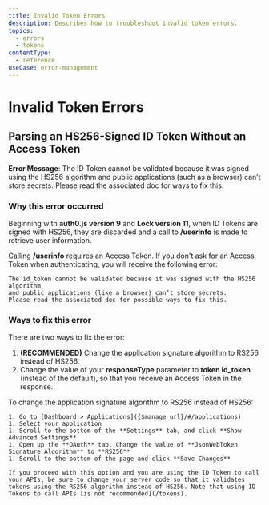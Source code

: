 ```yaml
---
title: Invalid Token Errors
description: Describes how to troubleshoot invalid token errors. 
topics:
  - errors
  - tokens
contentType:
  - reference
useCase: error-management
---
```


# Invalid Token Errors

## Parsing an HS256-Signed ID Token Without an Access Token

**Error Message**: The ID Token cannot be validated because it was signed using the HS256 algorithm and public applications (such as a browser) can’t store secrets. Please read the associated doc for ways to fix this.

### Why this error occurred

Beginning with **auth0.js version 9** and **Lock version 11**, when ID Tokens are signed with HS256, they are discarded and a call to **/userinfo** is made to retrieve user information. 

Calling **/userinfo** requires an Access Token. If you don't ask for an Access Token when authenticating, you will receive the following error:

```
The id_token cannot be validated because it was signed with the HS256 algorithm
and public applications (like a browser) can’t store secrets.
Please read the associated doc for possible ways to fix this.
```

### Ways to fix this error

There are two ways to fix the error:

1. **(RECOMMENDED)** Change the application signature algorithm to RS256 instead of HS256.
2. Change the value of your **responseType** parameter to **token id_token** (instead of the default), so that you receive an Access Token in the response.

To change the application signature algorithm to RS256 instead of HS256:

    1. Go to [Dashboard > Applications]({$manage_url}/#/applications)
    1. Select your application
    1. Scroll to the bottom of the **Settings** tab, and click **Show Advanced Settings**
    1. Open up the **OAuth** tab. Change the value of **JsonWebToken Signature Algorithm** to **RS256**
    1. Scroll to the bottom of the page and click **Save Changes**

    If you proceed with this option and you are using the ID Token to call your APIs, be sure to change your server code so that it validates tokens using the RS256 algorithm instead of HS256. Note that using ID Tokens to call APIs [is not recommended](/tokens).

